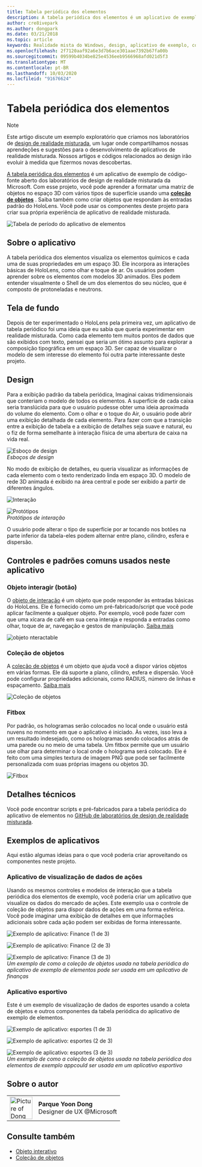 ```yaml
---
title: Tabela periódica dos elementos
description: A tabela periódica dos elementos é um aplicativo de exemplo de software livre dos laboratórios de design da realidade misturada da Microsoft, em que você pode aprender a criar uma matriz de objetos no espaço 3D com vários tipos de superfície usando uma coleção de objetos.
author: cre8ivepark
ms.author: dongpark
ms.date: 03/21/2018
ms.topic: article
keywords: Realidade mista do Windows, design, aplicativo de exemplo, controles
ms.openlocfilehash: 2f7120aaf92a6e3d7b6ace301aae7392b67fa00b
ms.sourcegitcommit: 09599b4034be825e4536eeb9566968afd021d5f3
ms.translationtype: MT
ms.contentlocale: pt-BR
ms.lasthandoff: 10/03/2020
ms.locfileid: "91676624"
---
```

# <a name="periodic-table-of-the-elements"></a>Tabela periódica dos elementos

>[!NOTE]
>Este artigo discute um exemplo exploratório que criamos nos laboratórios de [design de realidade misturada](https://github.com/Microsoft/MRDesignLabs_Unity), um lugar onde compartilhamos nossas aprendeções e sugestões para o desenvolvimento de aplicativos de realidade misturada. Nossos artigos e códigos relacionados ao design irão evoluir à medida que fizermos novas descobertas.

[A tabela periódica dos elementos](https://github.com/Microsoft/MRDesignLabs_Unity_PeriodicTable) é um aplicativo de exemplo de código-fonte aberto dos laboratórios de design de realidade misturada da Microsoft. Com esse projeto, você pode aprender a formatar uma matriz de objetos no espaço 3D com vários tipos de superfície usando uma **[coleção de objetos](../../design/object-collection.md)** . Saiba também como criar objetos que respondam às entradas padrão do HoloLens. Você pode usar os componentes deste projeto para criar sua própria experiência de aplicativo de realidade misturada.

![Tabela de período do aplicativo de elementos](images/640px-periodictable-hero.jpg)

## <a name="about-the-app"></a>Sobre o aplicativo

A tabela periódica dos elementos visualiza os elementos químicos e cada uma de suas propriedades em um espaço 3D. Ele incorpora as interações básicas de HoloLens, como olhar e toque de ar. Os usuários podem aprender sobre os elementos com modelos 3D animados. Eles podem entender visualmente o Shell de um dos elementos do seu núcleo, que é composto de protoneladas e neutrons.

## <a name="background"></a>Tela de fundo

Depois de ter experimentado o HoloLens pela primeira vez, um aplicativo de tabela periódico foi uma ideia que eu sabia que queria experimentar em realidade misturada. Como cada elemento tem muitos pontos de dados que são exibidos com texto, pensei que seria um ótimo assunto para explorar a composição tipográfica em um espaço 3D. Ser capaz de visualizar o modelo de sem interesse do elemento foi outra parte interessante deste projeto.

## <a name="design"></a>Design

Para a exibição padrão da tabela periódica, Imaginai caixas tridimensionais que conteriam o modelo de todos os elementos. A superfície de cada caixa seria translúcida para que o usuário pudesse obter uma ideia aproximada do volume do elemento. Com o olhar e o toque do Air, o usuário pode abrir uma exibição detalhada de cada elemento. Para fazer com que a transição entre a exibição de tabela e a exibição de detalhes seja suave e natural, eu o fiz de forma semelhante à interação física de uma abertura de caixa na vida real.

![Esboço de design](images/640px-sketch20170406.jpg)<br>
*Esboços de design*

No modo de exibição de detalhes, eu queria visualizar as informações de cada elemento com o texto renderizado linda em espaço 3D. O modelo de rede 3D animada é exibido na área central e pode ser exibido a partir de diferentes ângulos.

![Interação](images/640px-periodictable-interaction.jpg)

![Protótipos](images/640px-periodictable-prototypes.jpg)<br>
*Protótipos de interação*

O usuário pode alterar o tipo de superfície por ar tocando nos botões na parte inferior da tabela-eles podem alternar entre plano, cilindro, esfera e dispersão.

## <a name="common-controls-and-patterns-used-in-this-app"></a>Controles e padrões comuns usados neste aplicativo

### <a name="interactable-object-button"></a>Objeto interagir (botão)

O [objeto de interação](../../design/interactable-object.md) é um objeto que pode responder às entradas básicas do HoloLens. Ele é fornecido como um pré-fabricado/script que você pode aplicar facilmente a qualquer objeto. Por exemplo, você pode fazer com que uma xícara de café em sua cena interaja e responda a entradas como olhar, toque de ar, navegação e gestos de manipulação. [Saiba mais](../../design/interactable-object.md)

![objeto nteractable](images/640px-periodictable-interactableobject.jpg)

### <a name="object-collection"></a>Coleção de objetos

A [coleção de objetos](../../design/object-collection.md) é um objeto que ajuda você a dispor vários objetos em várias formas. Ele dá suporte a plano, cilindro, esfera e dispersão. Você pode configurar propriedades adicionais, como RADIUS, número de linhas e espaçamento. [Saiba mais](../../design/object-collection.md)

![Coleção de objetos](images/640px-periodictable-collections.jpg)

### <a name="fitbox"></a>Fitbox

Por padrão, os hologramas serão colocados no local onde o usuário está nuvens no momento em que o aplicativo é iniciado. Às vezes, isso leva a um resultado indesejado, como os hologramas sendo colocados atrás de uma parede ou no meio de uma tabela. Um fitbox permite que um usuário use olhar para determinar o local onde o holograma será colocado. Ele é feito com uma simples textura de imagem PNG que pode ser facilmente personalizada com suas próprias imagens ou objetos 3D.

![Fitbox](../../design/images/450px-periodictable-fitbox.jpg)

## <a name="technical-details"></a>Detalhes técnicos

Você pode encontrar scripts e pré-fabricados para a tabela periódica do aplicativo de elementos no [GitHub de laboratórios de design de realidade misturada](https://github.com/Microsoft/MRDesignLabs_Unity_PeriodicTable).

## <a name="application-examples"></a>Exemplos de aplicativos

Aqui estão algumas ideias para o que você poderia criar aproveitando os componentes neste projeto.

### <a name="stock-data-visualization-app"></a>Aplicativo de visualização de dados de ações

Usando os mesmos controles e modelos de interação que a tabela periódica dos elementos de exemplo, você poderia criar um aplicativo que visualize os dados do mercado de ações. Este exemplo usa o controle de coleção de objetos para dispor dados de ações em uma forma esférica. Você pode imaginar uma exibição de detalhes em que informações adicionais sobre cada ação podem ser exibidas de forma interessante.

![Exemplo de aplicativo: Finance (1 de 3)](images/640px-periodictable-applicationexamples-finance1.jpg)

![Exemplo de aplicativo: Finance (2 de 3)](images/640px-periodictable-applicationexamples-finance2.jpg)

![Exemplo de aplicativo: Finance (3 de 3)](images/640px-periodictable-applicationexamples-finance3.jpg)<br>
*Um exemplo de como a coleção de objetos usada na tabela periódica do aplicativo de exemplo de elementos pode ser usada em um aplicativo de finanças*

### <a name="sports-app"></a>Aplicativo esportivo

Este é um exemplo de visualização de dados de esportes usando a coleta de objetos e outros componentes da tabela periódica do aplicativo de exemplo de elementos.

![Exemplo de aplicativo: esportes (1 de 3)](images/640px-periodictable-applicationexamples-sports0.jpg)

![Exemplo de aplicativo: esportes (2 de 3)](images/640px-periodictable-applicationexamples-sports1.jpg)

![Exemplo de aplicativo: esportes (3 de 3)](images/640px-periodictable-applicationexamples-sports3.jpg)<br>
*Um exemplo de como a coleção de objetos usada na tabela periódica dos elementos de exemplo appcould ser usada em um aplicativo esportivo*

## <a name="about-the-author"></a>Sobre o autor

<table style="border-collapse:collapse" padding-left="0px">
<tr>
<td style="border-style: none" width="60px"><img alt="Picture of Dong Yoon Park" width="60" height="60" src="images/dongyoonpark.jpg"></td>
<td style="border-style: none"><b>Parque Yoon Dong</b><br>Designer de UX @Microsoft</td>
</tr>
</table>

## <a name="see-also"></a>Consulte também

* [Objeto interativo](../../design/interactable-object.md)
* [Coleção de objetos](../../design/object-collection.md)
